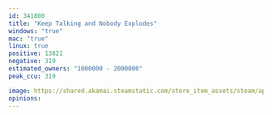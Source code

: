```yaml
---
id: 341800
title: "Keep Talking and Nobody Explodes"
windows: "true"
mac: "true"
linux: true
positive: 13821
negative: 319
estimated_owners: "1000000 - 2000000"
peak_ccu: 319

image: https://shared.akamai.steamstatic.com/store_item_assets/steam/apps/341800/header.jpg?t=1699020889
opinions:
---
```

